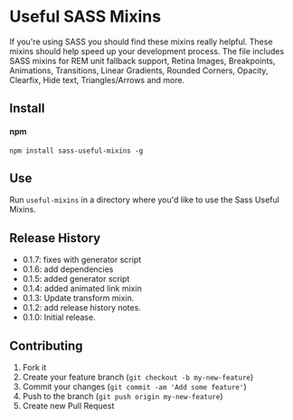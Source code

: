 Useful SASS Mixins
=============

If you're using SASS you should find these mixins really helpful. These mixins should help speed up your development process. The file includes SASS mixins for REM unit fallback support, Retina Images, Breakpoints, Animations, Transitions, Linear Gradients, Rounded Corners, Opacity, Clearfix, Hide text, Triangles/Arrows and more.

## Install
#### npm
    npm install sass-useful-mixins -g

## Use
Run ```useful-mixins``` in a directory where you'd like to use the Sass Useful Mixins.

## Release History
* 0.1.7: fixes with generator script
* 0.1.6: add dependencies
* 0.1.5: added generator script
* 0.1.4: added animated link mixin
* 0.1.3: Update transform mixin.
* 0.1.2: add release history notes.
* 0.1.0: Initial release.

## Contributing

1. Fork it
2. Create your feature branch (`git checkout -b my-new-feature`)
3. Commit your changes (`git commit -am 'Add some feature'`)
4. Push to the branch (`git push origin my-new-feature`)
5. Create new Pull Request
